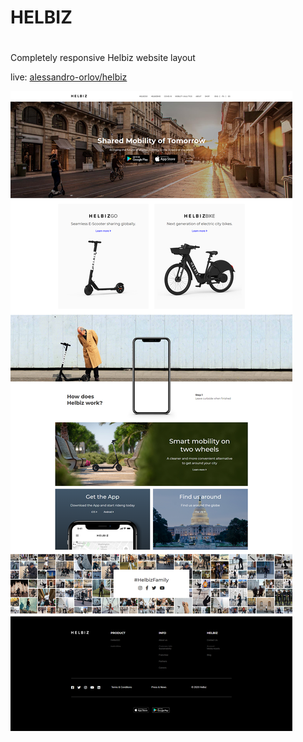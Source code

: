 # HELBIZ <h1>

Completely responsive Helbiz website layout

live: [alessandro-orlov/helbiz](https://alessandro-orlov.github.io/html-css-helbiz/)

![helbiz preview](https://github.com/alessandro-orlov/projects-preview-images/blob/main/Helbiz-git-preview--by-Alexander-Orlov.png)
